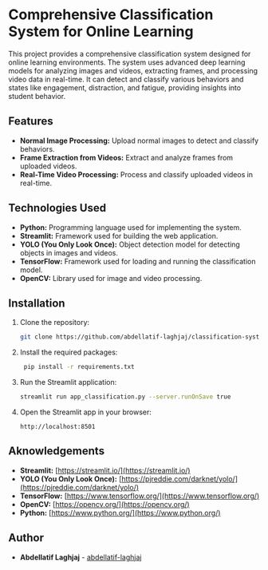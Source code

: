 # Comprehensive Classification System for Online Learning

This project provides a comprehensive classification system designed for online learning environments. The system uses
advanced deep learning models for analyzing images and videos, extracting frames, and processing video data in
real-time. It can detect and classify various behaviors and states like engagement, distraction, and fatigue, providing
insights into student behavior.

## Features

- **Normal Image Processing:** Upload normal images to detect and classify behaviors.
- **Frame Extraction from Videos:** Extract and analyze frames from uploaded videos.
- **Real-Time Video Processing:** Process and classify uploaded videos in real-time.

## Technologies Used

- **Python:** Programming language used for implementing the system.
- **Streamlit:** Framework used for building the web application.
- **YOLO (You Only Look Once):** Object detection model for detecting objects in images and videos.
- **TensorFlow:** Framework used for loading and running the classification model.
- **OpenCV:** Library used for image and video processing.

## Installation

1. Clone the repository:
   ```bash
   git clone https://github.com/abdellatif-laghjaj/classification-system-for-online-learning.git
   ```
2. Install the required packages:
   ```bash
    pip install -r requirements.txt
    ```
3. Run the Streamlit application:
    ```bash
    streamlit run app_classification.py --server.runOnSave true
    ```
4. Open the Streamlit app in your browser:
    ```
    http://localhost:8501
    ```

## Aknowledgements

- **Streamlit:** [https://streamlit.io/](https://streamlit.io/)
- **YOLO (You Only Look Once):** [https://pjreddie.com/darknet/yolo/](https://pjreddie.com/darknet/yolo/)
- **TensorFlow:** [https://www.tensorflow.org/](https://www.tensorflow.org/)
- **OpenCV:** [https://opencv.org/](https://opencv.org/)
- **Python:** [https://www.python.org/](https://www.python.org/)

## Author

- **Abdellatif Laghjaj** - [abdellatif-laghjaj](https://github.com/abdellatif-laghjaj)
